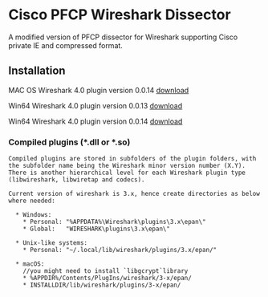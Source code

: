 # Cisco PFCP Wireshark Dissector

A modified version of PFCP dissector for Wireshark supporting Cisco private IE and
compressed format.

## Installation


MAC OS Wireshark 4.0 plugin version 0.0.14 [download](http://www.gdnet.be/Wireshark/macos_4_0_cisco_pfcp.so)

Win64 Wireshark 4.0 plugin version 0.0.13 [download](http://www.gdnet.be/Wireshark/win64_cisco_pfcp_0.0.13.dll)

Win64 Wireshark 4.0 plugin version 0.0.14 [download](http://www.gdnet.be/Wireshark/win64_cisco_pfcp_0.0.14.dll)

### Compiled plugins (*.dll or *.so)
    Compiled plugins are stored in subfolders of the plugin folders, with the subfolder name being the Wireshark minor version number (X.Y).
    There is another hierarchical level for each Wireshark plugin type (libwireshark, libwiretap and codecs).
    
    Current version of wireshark is 3.x, hence create directories as below where needed:
    
      * Windows:   
        * Personal: "%APPDATA%\Wireshark\plugins\3.x\epan\"   
        * Global:   "WIRESHARK\plugins\3.x\epan\"
        
      * Unix-like systems:  
        * Personal: "~/.local/lib/wireshark/plugins/3.x/epan/"
        
      * macOS:
        //you might need to install `libgcrypt`library
        * %APPDIR%/Contents/PlugIns/wireshark/3-x/epan/
        * INSTALLDIR/lib/wireshark/plugins/3-x/epan/
